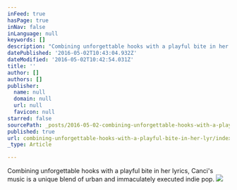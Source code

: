 ```yaml
---
inFeed: true
hasPage: true
inNav: false
inLanguage: null
keywords: []
description: "Combining unforgettable hooks with a playful bite in her lyrics, Canci's music is a unique blend of urban and immaculately executed indie pop."
datePublished: '2016-05-02T10:43:04.932Z'
dateModified: '2016-05-02T10:42:54.031Z'
title: ''
author: []
authors: []
publisher:
  name: null
  domain: null
  url: null
  favicon: null
starred: false
sourcePath: _posts/2016-05-02-combining-unforgettable-hooks-with-a-playful-bite-in-her-lyr.md
published: true
url: combining-unforgettable-hooks-with-a-playful-bite-in-her-lyr/index.html
_type: Article

---
```

Combining unforgettable hooks with a playful bite in her lyrics, Canci's music is a unique blend of urban and immaculately executed indie pop.
![](https://the-grid-user-content.s3-us-west-2.amazonaws.com/d64664b7-6fb8-4078-8f16-edb1e019d0a7.jpe)